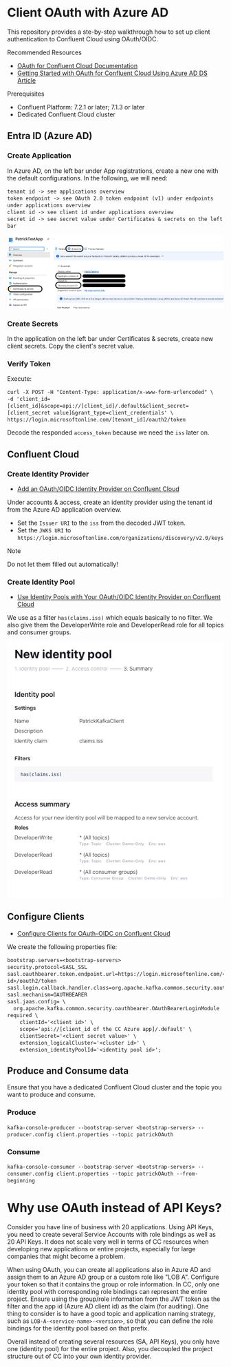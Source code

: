 # Client OAuth with Azure AD

This repository provides a ste-by-step walkthrough how to set up client authentication to Confluent Cloud
using OAuth/OIDC.

Recommended Resources
* [OAuth for Confluent Cloud Documentation](https://docs.confluent.io/cloud/current/access-management/authenticate/oauth/overview.html)
* [Getting Started with OAuth for Confluent Cloud Using Azure AD DS Article](https://www.confluent.io/en-gb/blog/configuring-azure-ad-ds-with-oauth-for-confluent/)

Prerequisites

* Confluent Platform: 7.2.1 or later; 7.1.3 or later
* Dedicated Confluent Cloud cluster

## Entra ID (Azure AD)

### Create Application

In Azure AD, on the left bar under App registrations, create a new one with the default configurations.
In the following, we will need:
```
tenant id -> see applications overview
token endpoint -> see OAuth 2.0 token endpoint (v1) under endpoints under applications overview
client id -> see client id under applications overview
secret id -> see secret value under Certificates & secrets on the left bar
```


![](Application.png)

### Create Secrets

In the application on the left bar under Certificates & secrets, create
new client secrets. Copy the client's secret value.

### Verify Token

Execute:

```shell
curl -X POST -H "Content-Type: application/x-www-form-urlencoded" \
-d 'client_id=[client_id]&scope=api://[client_id]/.default&client_secret=[client_secret value]&grant_type=client_credentials' \
https://login.microsoftonline.com/[tenant_id]/oauth2/token
```

Decode the responded `access_token` because we need the `iss` later on.

## Confluent Cloud

### Create Identity Provider

* [Add an OAuth/OIDC Identity Provider on Confluent Cloud](https://docs.confluent.io/cloud/current/access-management/authenticate/oauth/identity-providers.html)

Under accounts & access, create an identity provider using the tenant id from the Azure AD application overview.

* Set the `Issuer URI` to the `iss` from the decoded JWT token.
* Set the `JWKS URI` to `https://login.microsoftonline.com/organizations/discovery/v2.0/keys`

> [!NOTE]
> Do not let them filled out automatically!


### Create Identity Pool

* [Use Identity Pools with Your OAuth/OIDC Identity Provider on Confluent Cloud](https://docs.confluent.io/cloud/current/access-management/authenticate/oauth/identity-pools.html#use-identity-pools-with-your-oauth-provider)

We use as a filter `has(claims.iss)` which equals basically to no filter.
We also give them the DeveloperWrite role and DeveloperRead role for all topics and consumer groups.


![](IdentitiyPool.png)


## Configure Clients

* [Configure Clients for OAuth-OIDC on Confluent Cloud](https://docs.confluent.io/cloud/current/access-management/authenticate/oauth/configure-clients-oauth.html)

We create the following properties file:
```properties
bootstrap.servers=<bootstrap-servers>
security.protocol=SASL_SSL
sasl.oauthbearer.token.endpoint.url=https://login.microsoftonline.com/<tenant id>/oauth2/token
sasl.login.callback.handler.class=org.apache.kafka.common.security.oauthbearer.secured.OAuthBearerLoginCallbackHandler
sasl.mechanism=OAUTHBEARER
sasl.jaas.config= \
  org.apache.kafka.common.security.oauthbearer.OAuthBearerLoginModule required \
    clientId='<client id>' \
    scope='api://[client_id of the CC Azure app]/.default' \
    clientSecret='<client secret value>' \
    extension_logicalCluster='<cluster id>' \
    extension_identityPoolId='<identity pool id>';
```

## Produce and Consume data

Ensure that you have a dedicated Confluent Cloud cluster and the topic you want to
produce and consume.

### Produce

```shell
kafka-console-producer --bootstrap-server <bootstrap-servers> --producer.config client.properties --topic patrickOAuth
```
### Consume

```shell
kafka-console-consumer --bootstrap-server <bootstrap-servers> --consumer.config client.properties --topic patrickOAuth --from-beginning
```

# Why use OAuth instead of API Keys?

Consider you have line of business with 20 applications. 
Using API Keys, you need to create several Service Accounts with role bindings as well as 20 API Keys.
It does not scale very well in terms of CC resources when developing new applications or entire projects, especially for large companies that might become a problem.

When using OAuth, you can create all applications also in Azure AD and assign them to an Azure AD group or a custom role like "LOB A".
Configure your token so that it contains the group or role information.
In CC, only one identity pool with corresponding role bindings can represent the entire project. Ensure using the group/role information from the JWT token as the filter and the app id (Azure AD client id) as the claim (for auditing).
One thing to consider is to have a good topic and application naming strategy, such as `LOB-A-<service-name>-<version>`, so that you can define the role bindings for the identity pool based on that prefix.

Overall instead of creating several resources (SA, API Keys), you only have one (identity pool) for the entire project. Also, you decoupled the project structure out of CC into your own identity provider. 
